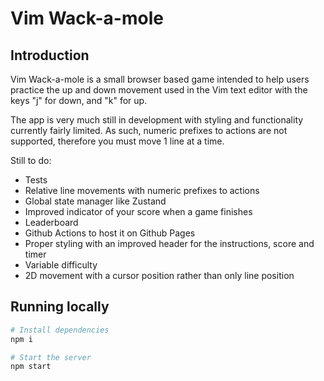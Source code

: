 # Vim Wack-a-mole

## Introduction

Vim Wack-a-mole is a small browser based game intended to help users practice
the up and down movement used in the Vim text editor with the keys "j" for
down, and "k" for up.

The app is very much still in development with styling and functionality
currently fairly limited. As such, numeric prefixes to actions are not
supported, therefore you must move 1 line at a time.

Still to do:

- Tests
- Relative line movements with numeric prefixes to actions
- Global state manager like Zustand
- Improved indicator of your score when a game finishes
- Leaderboard
- Github Actions to host it on Github Pages
- Proper styling with an improved header for the instructions, score and timer
- Variable difficulty
- 2D movement with a cursor position rather than only line position

## Running locally

```bash
# Install dependencies
npm i

# Start the server
npm start

```

